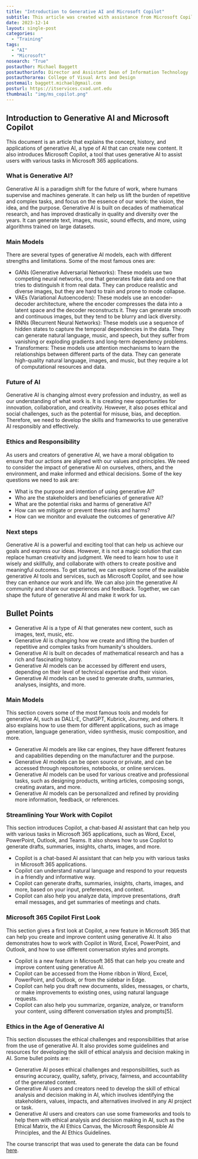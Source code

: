 ```yaml
---
title: "Introduction to Generative AI and Microsoft Copilot"
subtitle: This article was created with assistance from Microsoft Copilot, Bing Chat AI.
date: 2023-12-14
layout: single-post
categories:
  - "Training"
tags: 
  - "AI"
  - "Microsoft"
nosearch: "True"
postauthor: Michael Baggett
postauthorinfo: Director and Assistant Dean of Information Technology
postauthorarea: College of Visual Arts and Design
postemail: baggett.michael@gmail.com
posturl: https://itservices.cvad.unt.edu
thumbnail: "img/ms_copilot.png"
---
```

## Introduction to Generative AI and Microsoft Copilot

This document is an article that explains the concept, history, and applications of generative AI, a type of AI that can create new content. It also introduces Microsoft Copilot, a tool that uses generative AI to assist users with various tasks in Microsoft 365 applications.

### What is Generative AI?
Generative AI is a paradigm shift for the future of work, where humans supervise and machines generate. It can help us lift the burden of repetitive and complex tasks, and focus on the essence of our work: the vision, the idea, and the purpose. Generative AI is built on decades of mathematical research, and has improved drastically in quality and diversity over the years. It can generate text, images, music, sound effects, and more, using algorithms trained on large datasets.

### Main Models
There are several types of generative AI models, each with different strengths and limitations. Some of the most famous ones are:
- GANs (Generative Adversarial Networks): These models use two competing neural networks, one that generates fake data and one that tries to distinguish it from real data. They can produce realistic and diverse images, but they are hard to train and prone to mode collapse.
- VAEs (Variational Autoencoders): These models use an encoder-decoder architecture, where the encoder compresses the data into a latent space and the decoder reconstructs it. They can generate smooth and continuous images, but they tend to be blurry and lack diversity.
- RNNs (Recurrent Neural Networks): These models use a sequence of hidden states to capture the temporal dependencies in the data. They can generate natural language, music, and speech, but they suffer from vanishing or exploding gradients and long-term dependency problems.
- Transformers: These models use attention mechanisms to learn the relationships between different parts of the data. They can generate high-quality natural language, images, and music, but they require a lot of computational resources and data.

### Future of AI
Generative AI is changing almost every profession and industry, as well as our understanding of what work is. It is creating new opportunities for innovation, collaboration, and creativity. However, it also poses ethical and social challenges, such as the potential for misuse, bias, and deception. Therefore, we need to develop the skills and frameworks to use generative AI responsibly and effectively.

### Ethics and Responsibility
As users and creators of generative AI, we have a moral obligation to ensure that our actions are aligned with our values and principles. We need to consider the impact of generative AI on ourselves, others, and the environment, and make informed and ethical decisions. Some of the key questions we need to ask are:
- What is the purpose and intention of using generative AI?
- Who are the stakeholders and beneficiaries of generative AI?
- What are the potential risks and harms of generative AI?
- How can we mitigate or prevent these risks and harms?
- How can we monitor and evaluate the outcomes of generative AI?

### Next steps 
Generative AI is a powerful and exciting tool that can help us achieve our goals and express our ideas. However, it is not a magic solution that can replace human creativity and judgment. We need to learn how to use it wisely and skillfully, and collaborate with others to create positive and meaningful outcomes. To get started, we can explore some of the available generative AI tools and services, such as Microsoft Copilot, and see how they can enhance our work and life. We can also join the generative AI community and share our experiences and feedback. Together, we can shape the future of generative AI and make it work for us.

## Bullet Points
- Generative AI is a type of AI that generates new content, such as images, text, music, etc.
- Generative AI is changing how we create and lifting the burden of repetitive and complex tasks from humanity's shoulders.
- Generative AI is built on decades of mathematical research and has a rich and fascinating history.
- Generative AI models can be accessed by different end users, depending on their level of technical expertise and their vision.
- Generative AI models can be used to generate drafts, summaries, analyses, insights, and more.

### Main Models
This section covers some of the most famous tools and models for generative AI, such as DALL-E, ChatGPT, Kubrick, Journey, and others. It also explains how to use them for different applications, such as image generation, language generation, video synthesis, music composition, and more. 
- Generative AI models are like car engines, they have different features and capabilities depending on the manufacturer and the purpose.
- Generative AI models can be open source or private, and can be accessed through repositories, notebooks, or online services.
- Generative AI models can be used for various creative and professional tasks, such as designing products, writing articles, composing songs, creating avatars, and more.
- Generative AI models can be personalized and refined by providing more information, feedback, or references.

### Streamlining Your Work with Copilot
This section introduces Copilot, a chat-based AI assistant that can help you with various tasks in Microsoft 365 applications, such as Word, Excel, PowerPoint, Outlook, and Teams. It also shows how to use Copilot to generate drafts, summaries, insights, charts, images, and more. 
- Copilot is a chat-based AI assistant that can help you with various tasks in Microsoft 365 applications.
- Copilot can understand natural language and respond to your requests in a friendly and informative way.
- Copilot can generate drafts, summaries, insights, charts, images, and more, based on your input, preferences, and context.
- Copilot can also help you analyze data, improve presentations, draft email messages, and get summaries of meetings and chats.

### Microsoft 365 Copilot First Look
This section gives a first look at Copilot, a new feature in Microsoft 365 that can help you create and improve content using generative AI. It also demonstrates how to work with Copilot in Word, Excel, PowerPoint, and Outlook, and how to use different conversation styles and prompts.
- Copilot is a new feature in Microsoft 365 that can help you create and improve content using generative AI.
- Copilot can be accessed from the Home ribbon in Word, Excel, PowerPoint, and Outlook, or from the sidebar in Edge.
- Copilot can help you draft new documents, slides, messages, or charts, or make improvements to existing ones, using natural language requests.
- Copilot can also help you summarize, organize, analyze, or transform your content, using different conversation styles and prompts[5].

### Ethics in the Age of Generative AI
This section discusses the ethical challenges and responsibilities that arise from the use of generative AI. It also provides some guidelines and resources for developing the skill of ethical analysis and decision making in AI. Some bullet points are:
- Generative AI poses ethical challenges and responsibilities, such as ensuring accuracy, quality, safety, privacy, fairness, and accountability of the generated content.
- Generative AI users and creators need to develop the skill of ethical analysis and decision making in AI, which involves identifying the stakeholders, values, impacts, and alternatives involved in any AI project or task.
- Generative AI users and creators can use some frameworks and tools to help them with ethical analysis and decision making in AI, such as the Ethical Matrix, the AI Ethics Canvas, the Microsoft Responsible AI Principles, and the AI Ethics Guidelines.

The course transcript that was used to generate the data can be found [here](/mainroad/projects/ms-linkedin-ai-transcript 'Course Transcript - Input for AI'). 